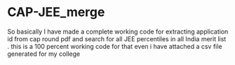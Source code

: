 # CAP-JEE_merge
So basically I have made a complete working code for extracting application id from cap round pdf and search for all JEE percentiles in all India merit list . this is a 100 percent working code for that even i have attached a csv file generated for my college 
